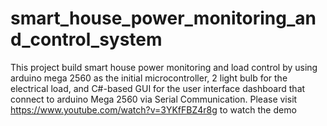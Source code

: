 # smart_house_power_monitoring_and_control_system
This project build smart house power monitoring and load control by using arduino mega 2560 as the initial microcontroller, 2 light bulb for the electrical load, and C#-based GUI for the user interface dashboard that connect to arduino Mega 2560 via Serial Communication. Please visit https://www.youtube.com/watch?v=3YKfFBZ4r8g to watch the demo
